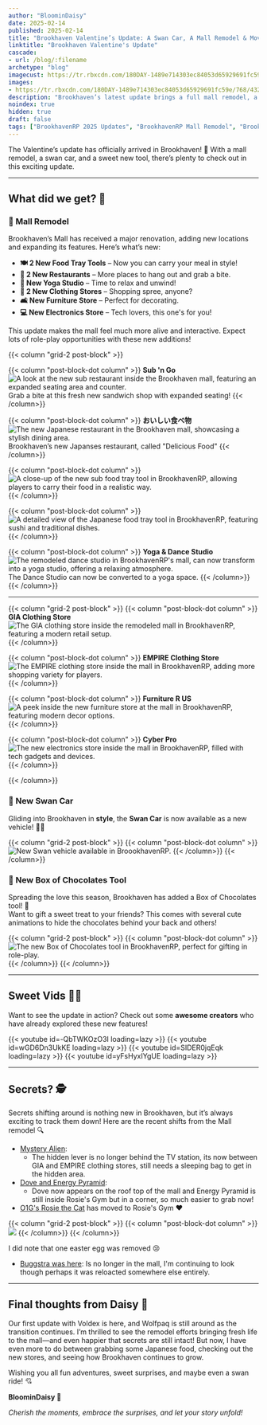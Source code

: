 ```yaml
---
author: "BloominDaisy"
date: 2025-02-14
published: 2025-02-14
title: "Brookhaven Valentine’s Update: A Swan Car, A Mall Remodel & Moved Secrets?!"
linktitle: "Brookhaven Valentine's Update"
cascade:
- url: /blog/:filename
archetype: "blog"
imagecust: https://tr.rbxcdn.com/180DAY-1489e714303ec84053d65929691fc59e/768/432/Image/Png/noFilter
images:
- https://tr.rbxcdn.com/180DAY-1489e714303ec84053d65929691fc59e/768/432/Image/Png/noFilter
description: "Brookhaven’s latest update brings a full mall remodel, a swan car, and a box of chocolates tool—just in time for Valentine’s fun! And with all these changes, some secrets had to shift too… time to track them down!"
noindex: true
hidden: true
draft: false
tags: ["BrookhavenRP 2025 Updates", "BrookhavenRP Mall Remodel", "BrookhavenRP Valentine's Update", "BrookhavenRP Secrets"]
---
```


The Valentine’s update has officially arrived in Brookhaven! 🎉 With a mall remodel, a swan car, and a sweet new tool, there’s plenty to check out in this exciting update.

---

## **What did we get? 💝**

### **🏬 Mall Remodel**  
Brookhaven’s Mall has received a major renovation, adding new locations and expanding its features. Here’s what’s new:  

- **🍽️ 2 New Food Tray Tools** – Now you can carry your meal in style!  
- **🍕 2 New Restaurants** – More places to hang out and grab a bite.  
- **🧘 New Yoga Studio** – Time to relax and unwind!  
- **👗 2 New Clothing Stores** – Shopping spree, anyone?  
- **🛋️ New Furniture Store** – Perfect for decorating.  
- **💻 New Electronics Store** – Tech lovers, this one's for you!  

This update makes the mall feel much more alive and interactive. Expect lots of role-play opportunities with these new additions!

{{< column "grid-2 post-block" >}}

{{< column "post-block-dot column" >}}
**Sub 'n Go**
![A look at the new sub restaurant inside the Brookhaven mall, featuring an expanded seating area and counter.](/images/blog/valentines_update_mall_sub_restaurant.webp)
Grab a bite at this fresh new sandwich shop with expanded seating! 
{{< /column>}}

{{< column "post-block-dot column" >}}
**おいしい食べ物**
![The new Japanese restaurant in the Brookhaven mall, showcasing a stylish dining area.](/images/blog/valentines_update_mall_japanese_restaurant.webp)
Brookhaven’s new Japanses restaurant, called "Delicious Food"
{{< /column>}}

{{< column "post-block-dot column" >}}
![A close-up of the new sub food tray tool in BrookhavenRP, allowing players to carry their food in a realistic way.](/images/blog/valentines_update_sub_food_tray.webp)
{{< /column>}}

{{< column "post-block-dot column" >}}
![A detailed view of the Japanese food tray tool in BrookhavenRP, featuring sushi and traditional dishes.](/images/blog/valentines_update_japanese_food_tray.webp)
{{< /column>}}

{{< column "post-block-dot column" >}}
**Yoga & Dance Studio**
![The remodeled dance studio in BrookhavenRP's mall, can now transform into a yoga studio, offering a relaxing atmosphere.](/images/blog/valentines_update_mall_dance_studio_yoga_version.webp)
The Dance Studio can now be converted to a yoga space.
{{< /column>}}
{{< /column>}}   

---

{{< column "grid-2 post-block" >}}
{{< column "post-block-dot column" >}}
**GIA Clothing Store**
![The GIA clothing store inside the remodeled mall in BrookhavenRP, featuring a modern retail setup.](/images/blog/valentines_update_mall_clothing_store_GIA.webp)
{{< /column>}}

{{< column "post-block-dot column" >}}
**EMPIRE Clothing Store**
![The EMPIRE clothing store inside the mall in BrookhavenRP, adding more shopping variety for players.](/images/blog/valentines_update_mall_clothing_store_EMPIRE.webp)
{{< /column>}}

{{< column "post-block-dot column" >}}
**Furniture R US**
![A peek inside the new furniture store at the mall in BrookhavenRP, featuring modern decor options.](/images/blog/valentines_update_mall_furniture_store.webp)
{{< /column>}}

{{< column "post-block-dot column" >}}
**Cyber Pro**
![The new electronics store inside the mall in BrookhavenRP, filled with tech gadgets and devices.](/images/blog/valentines_update_mall_tech_store.webp)
{{< /column>}}

{{< /column>}}

### **🦢 New Swan Car**  
Gliding into Brookhaven in **style**, the **Swan Car** is now available as a new vehicle! 🚗🦢  

{{< column "grid-2 post-block" >}}
{{< column "post-block-dot column" >}}
![New Swan vehicle available in BroookhavenRP.](/images/blog/valentines_update_swan_vehicle.webp)
{{< /column>}}
{{< /column>}}

### **🍫 New Box of Chocolates Tool**  
Spreading the love this season, Brookhaven has added a Box of Chocolates tool! 🍬  
Want to gift a sweet treat to your friends? This comes with several cute animations to hide the chocolates behind your back and others!

{{< column "grid-2 post-block" >}}
{{< column "post-block-dot column" >}}
![The new Box of Chocolates tool in BrookhavenRP, perfect for gifting in role-play.](/images/blog/valentines_update_candy_heart_tool.webp)
{{< /column>}}
{{< /column>}}

---

## **Sweet Vids 🎥✨**  
Want to see the update in action? Check out some **awesome creators** who have already explored these new features! 

<div class="grid-2 post-vid-dot">
{{< youtube id=-QbTWKOzO3I loading=lazy >}}
{{< youtube id=wGD6Dn3UkKE loading=lazy >}}
{{< youtube id=SIDER0jqEqk loading=lazy >}}
{{< youtube id=yFsHyxIYgUE loading=lazy >}}
</div>


---

## **Secrets? 🕵️**  

Secrets shifting around is nothing new in Brookhaven, but it’s always exciting to track them down! Here are the recent shifts from the Mall remodel 🔍  

- [Mystery Alien](/lore/quests/mystery_alien/):
    - The hidden lever is no longer behind the TV station, its now between GIA and EMPIRE clothing stores, still needs a sleeping bag to get in the hidden area.
- [Dove and Energy Pyramid](/casebook/energy_pyramids/): 
    - Dove now appears on the roof top of the mall and Energy Pyramid is still inside Rosie's Gym but in a corner, so much easier to grab now!
- [O1G's Rosie the Cat](/casebook/interesting/special_messages/#memoir-of-rosie-o1gs-cat) has moved to Rosie's Gym :hearts:

{{< column "grid-2 post-block" >}}
{{< column "post-block-dot column" >}}
![](/images/blog/valentines_update_rosie_new_location.webp)
{{< /column>}}
{{< /column>}}

I did note that one easter egg was removed 😢

- [Buggstra was here](/casebook/interesting/special_messages/#buggstra-was-here): Is no longer in the mall, I'm continuing to look though perhaps it was reloacted somewhere else entirely. 


---

## **Final thoughts from Daisy 💜**  

Our first update with Voldex is here, and Wolfpaq is still around as the transition continues. I’m thrilled to see the remodel efforts bringing fresh life to the mall—and even happier that secrets are still intact! But now, I have even more to do between grabbing some Japanese food, checking out the new stores, and seeing how Brookhaven continues to grow.

Wishing you all fun adventures, sweet surprises, and maybe even a swan ride! 💘


**BloominDaisy 💜**  

*Cherish the moments, embrace the surprises, and let your story unfold!*  

